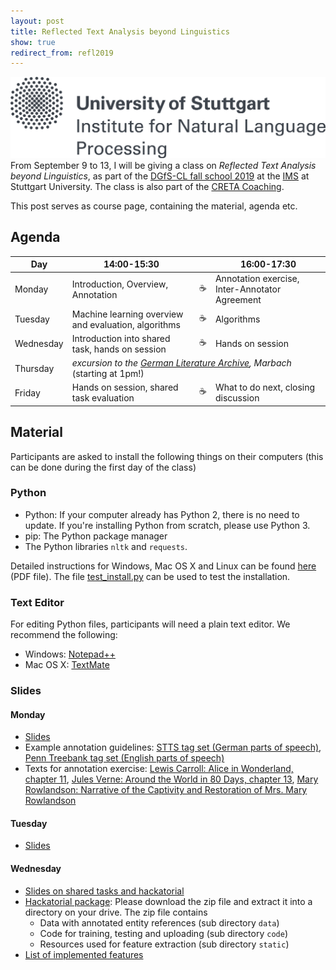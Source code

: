 ```yaml
---
layout: post
title: Reflected Text Analysis beyond Linguistics
show: true
redirect_from: refl2019
---
```


![Cologne](/assets/2019-09-06-reflected-text-analysis/unilogo-ims_en.png)
From September 9 to 13, I will be giving a class on *Reflected Text Analysis beyond Linguistics*, as part of the [DGfS-CL fall school 2019](https://dgfs-clschool19.github.io) at the [IMS](https://www.ims.uni-stuttgart.de) at Stuttgart University. The class is also part of the [CRETA Coaching](https://www.creta.uni-stuttgart.de/coaching).

This post serves as course page, containing the material, agenda etc.




## <a name="Agenda"></a>Agenda

<table class="schedule">
  <thead>
    <tr>
      <th>Day</th>
      <th>14:00-15:30</th>
      <th>&nbsp;</th>
      <th>16:00-17:30</th>
    </tr>
  </thead>
  <tbody>
    <tr>
      <td>Monday</td>
      <td>Introduction, Overview, Annotation</td>
      <td>☕</td>
      <td>Annotation exercise, Inter-Annotator Agreement</td>
    </tr>
    <tr>
      <td>Tuesday</td>
      <td>Machine learning overview and evaluation, algorithms</td>
      <td>☕</td>
      <td>Algorithms</td>
    </tr>
    <tr>
      <td>Wednesday</td>
      <td>Introduction into shared task, hands on session</td>
      <td>☕</td>
      <td>Hands on session</td>
    </tr>
    <tr>
      <td>Thursday</td>
      <td colspan="3"><em>excursion to the <a href="https://www.dla-marbach.de/en">German Literature Archive</a>, Marbach</em><br/>(starting at 1pm!)</td>
    </tr>
    <tr>
      <td>Friday</td>
      <td>Hands on session, shared task evaluation</td>
      <td>☕</td>
      <td>What to do next, closing discussion</td>
    </tr>
  </tbody>
</table>



## <a name="Material"></a>Material

Participants are asked to install the following things on their computers (this can be done during the first day of the class)

### Python

- Python: If your computer already has Python 2, there is no need to update. If you're installing Python from scratch, please use Python 3.
- pip: The Python package manager
- The Python libraries `nltk` and `requests`.

Detailed instructions for Windows, Mac OS X and Linux can be found [here](/assets/2019-09-06-reflected-text-analysis/installation-instructions.pdf) (PDF file). The file [test_install.py](/assets/2019-09-06-reflected-text-analysis/test_install.py) can be used to test the installation.

### Text Editor

For editing Python files, participants will need a plain text editor. We recommend the following:

- Windows: [Notepad++](https://notepad-plus-plus.org)
- Mac OS X: [TextMate](https://macromates.com)




### Slides

#### Monday
- [Slides](/assets/2019-09-06-reflected-text-analysis/Monday.pdf)
- Example annotation guidelines: [STTS tag set (German parts of speech)](/assets/2019-09-06-reflected-text-analysis/STTS_Guide.pdf), [Penn Treebank tag set (English parts of speech)](/assets/2019-09-06-reflected-text-analysis/Penn-Treebank-Tagset.pdf)
 - Texts for annotation exercise: [Lewis Carroll: Alice in Wonderland, chapter 11](/assets/2019-09-06-reflected-text-analysis/Alice.pdf), [Jules Verne: Around the World in 80 Days, chapter 13](/assets/2019-09-06-reflected-text-analysis/80days.pdf), [Mary Rowlandson: Narrative of the Captivity and Restoration of Mrs. Mary Rowlandson](/assets/2019-09-06-reflected-text-analysis/MaryRowlandson.pdf)

#### Tuesday
- [Slides](/assets/2019-09-06-reflected-text-analysis/Tuesday.pdf)

#### Wednesday
- [Slides on shared tasks and hackatorial](/assets/2019-09-06-reflected-text-analysis/Wednesday.pdf)
- [Hackatorial package](/assets/2019-09-06-reflected-text-analysis/Hackatorial.zip): Please download the zip file and extract it into a directory on your drive. The zip file contains
	- Data with annotated entity references (sub directory `data`)
	- Code for training, testing and uploading (sub directory `code`)
	- Resources used for feature extraction (sub directory `static`)
- [List of implemented features](/assets/2019-09-06-reflected-text-analysis/feature-table.pdf)
